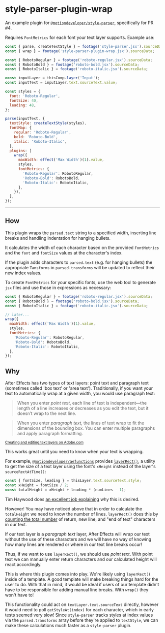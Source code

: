 # style-parser-plugin-wrap

An example plugin for [`@motiondeveloper/style-parser`](https://github.com/motiondeveloper/style-parser), specifically for PR #4.

Requires `FontMetrics` for each font your text layer supports. Example use:

```js
const { parse, createTextStyle } = footage('style-parser.jsx').sourceData.get();
const { wrap } = footage('style-parser-plugin-wrap.jsx').sourceData;

const { RobotoRegular } = footage('roboto-regular.jsx').sourceData;
const { RobotoBold } = footage('roboto-bold.jsx').sourceData;
const { RobotoItalic } = footage('roboto-italic.jsx').sourceData;

const inputLayer = thisComp.layer('Input');
const inputText = inputLayer.text.sourceText.value;

const styles = {
  font: 'Roboto-Regular',
  fontSize: 40,
  leading: 48,
};

parse(inputText, {
  textStyle: createTextStyle(styles),
  fontMap: {
    regular: 'Roboto-Regular',
    bold: 'Roboto-Bold',
    italic: 'Roboto-Italic',
  },
  plugins: [
    wrap({
      maxWidth: effect('Max Width')(1).value,
      styles,
      fontMetrics: {
        'Roboto-Regular': RobotoRegular,
        'Roboto-Bold': RobotoBold,
        'Roboto-Italic': RobotoItalic,
      },
    }),
  ],
});
```

---

## How

This plugin wraps the `parsed.text` string to a specified width, inserting line breaks and handling indentation for hanging bullets.

It calculates the width of each character based on the provided `FontMetrics` and the `font` and `fontSize` values at the character's index.

If the plugin adds characters to `parsed.text` (e.g. for hanging bullets) the appropriate `Tansforms` in `parsed.transforms` will be updated to reflect their new index values.

To create `FontMetrics` for your specific fonts, use the web tool to generate `jsx` files and use those in expressions as necessary:

```js
const { RobotoRegular } = footage('roboto-regular.jsx').sourceData;
const { RobotoBold } = footage('roboto-bold.jsx').sourceData;
const { RobotoItalic } = footage('roboto-italic.jsx').sourceData;

// later...
wrap({
  maxWidth: effect('Max Width')(1).value,
  styles,
  fontMetrics: {
    'Roboto-Regular': RobotoRegular,
    'Roboto-Bold': RobotoBold,
    'Roboto-Italic': RobotoItalic,
  },
});
```

## Why

After Effects has two types of text layers: point text and paragraph text (sometimes called 'box text' or 'area text'). Traditionally, if you want your text to automatically wrap at a given width, you would use paragraph text:

> When you enter _point text_, each line of text is independent—the length of a line increases or decreases as you edit the text, but it doesn’t wrap to the next line.

> When you enter _paragraph text_, the lines of text wrap to fit the dimensions of the bounding box. You can enter multiple paragraphs and apply paragraph formatting.

<sup><a href="https://helpx.adobe.com/after-effects/using/creating-editing-text-layers.html#enter_point_text" target="_blank">Creating and editing text layers on Adobe.com</a></sup>

This works great until you need to know when your text is wrapping.

For example, [`@motiondeveloper/aefunctions`](https://github.com/motiondeveloper/aefunctions) provides [`layerRect()`](https://github.com/motiondeveloper/aefunctions/blob/a6a777177fe0e0acb5451a0f0f265fecd41153a1/src/index.ts#L286), a utility to get the size of a text layer using the font's `xHeight` instead of the layer's `sourceRectAtTime()`:

```js
const { fontSize, leading } = thisLayer.text.sourceText.style;
const xHeight = fontSize / 2;
const totalHeight = xHeight + leading * (numLines - 1);
```

Tim Haywood does [an excellent job explaining](https://motiondeveloper.com/blog/dealing-with-descenders) why this is desired.

However! You may have noticed above that in order to calculate the `totalHeight` we need to know the number of lines. `layerRect()` does this by [counting the total number](https://github.com/motiondeveloper/aefunctions/blob/a6a777177fe0e0acb5451a0f0f265fecd41153a1/src/index.ts#L353) of return, new line, and "end of text" characters in our text.

If our text layer is a _paragraph text_ layer, After Effects will wrap our text without the use of these characters and we will have no way of knowing how many lines are rendered or where in our text line breaks occur!

Thus, if we want to use `layerRect()`, we should use _point text_. With point text we can manually enter return characters and our calculated height will react accordingly.

This is where this plugin comes into play. We're likely using `layerRect()` inside of a template. A good template will make breaking things hard for the user to do. With that in mind, it would be ideal if users of our template didn't have to be responsible for adding manual line breaks. With `wrap()` they won't have to!

This functionality could act on `textLayer.text.sourceText` directly, however it would need to poll `getStyleAt(index)` for each character, which in early tests seemed very slow! Since `style-parser` tracks styles at index values via the `parsed.transforms` array before they're applied to `textStyle`, we can make these calculations much faster as a `style-parser` plugin.
